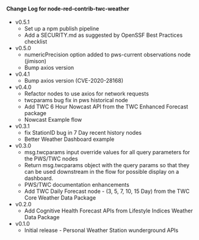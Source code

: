 #### Change Log for node-red-contrib-twc-weather

- v0.5.1
  - Set up a npm publish pipeline
  - Add a SECURITY.md as suggested by OpenSSF Best Practices checklist
- v0.5.0
  - numericPrecision option added to pws-current observations node (jimison)
  - Bump axios version
- v0.4.1
  - Bump axios version (CVE-2020-28168)
- v0.4.0
  - Refactor nodes to use axios for network requests
  - twcparams bug fix in pws historical node
  - Add TWC 6 Hour Nowcast API from the TWC Enhanced Forecast package
  - Nowcast Example flow
- v0.3.1
  - fix StationID bug in 7 Day recent history nodes
  - Better Weather Dashboard example
- v0.3.0
  - msg.twcparams input override values for all query parameters for the PWS/TWC nodes
  - Return  msg.twcparams object with the query params so that they can be used downstream in the flow for possible display on a dashboard.
  - PWS/TWC documentation enhancements
  - Add TWC Daily Forecast node - (3, 5, 7, 10, 15 Day) from the TWC Core Weather Data Package
- v0.2.0
  - Add Cognitive Health Forecast APIs from Lifestyle Indices Weather Data Package
- v0.1.0
  - Initial release - Personal Weather Station wunderground APIs
